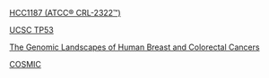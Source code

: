 [HCC1187 (ATCC® CRL-2322™)](http://www.atcc.org/products/all/CRL-2322.aspx)

[UCSC TP53](http://genome.ucsc.edu/cgi-bin/hgTracks)

[The Genomic Landscapes of Human Breast and Colorectal Cancers](http://www.sciencemag.org/content/318/5853/1108.full.pdf)

[COSMIC](http://cancer.sanger.ac.uk/cosmic/sample/overview?id=749711)